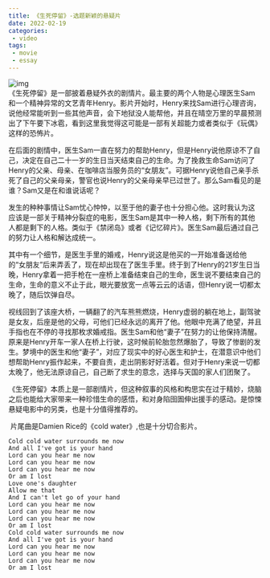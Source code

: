 ```yaml
---
title: 《生死停留》-选题新颖的悬疑片
date: 2022-02-19
categories:
 - video
tags:
 - movie
 - essay
---
```


![img](https://img2.baidu.com/it/u=3958952129,1987053530&fm=253&fmt=auto&app=138&f=JPEG?w=763&h=500)   
​    《生死停留》是一部披着悬疑外衣的剧情片。最主要的两个人物是心理医生Sam和一个精神异常的文艺青年Henry。影片开始时，Henry来找Sam进行心理咨询，说他经常能听到一些其他声音，会下地狱没人能帮他，并且在晴空万里的早晨预测出了下午要下冰雹，看到这里我觉得这可能是一部有关超能力或者类似于《玩偶》这样的恐怖片。

​       在后面的剧情中，医生Sam一直在努力的帮助Henry，但是Henry说他原谅不了自己，决定在自己二十一岁的生日当天结束自己的生命。为了挽救生命Sam访问了Henry的父亲、母亲、在咖啡店当服务员的“女朋友”。可据Henry说他自己亲手杀死了自己的父亲母亲，警官也说Henry的父亲母亲早已过世了。那么Sam看见的是谁？Sam又是在和谁说话呢？

​	  发生的种种事情让Sam忧心忡忡，以至于他的妻子也十分担心他。这时我认为这应该是一部关于精神分裂症的电影，医生Sam是其中一种人格，剩下所有的其他人都是剩下的人格。类似于《禁闭岛》或者《记忆碎片》。医生Sam最后通过自己的努力让人格和解达成统一。

​      其中有一个细节，是医生手里的婚戒，Henry说这是他买的一开始准备送给他的“女朋友”后来弄丢了，现在却出现在了医生手里。终于到了Henry的21岁生日当晚，Henry拿着一把手枪在一座桥上准备结束自己的生命，医生说不要结束自己的生命，生命的意义不止于此，眼光要放宽一点等云云的话语，但Henry说一切都太晚了，随后饮弹自尽。

​        视线回到了该座大桥，一辆翻了的汽车熊熊燃烧，Henry虚弱的躺在地上，副驾驶是女友，后座是他的父母，可他们已经永远的离开了他。他眼中充满了绝望，并且手指也在不停的寻找那枚求婚戒指。医生Sam和他“妻子”在努力的让他保持清醒。原来是Henry开车一家人在桥上行驶，这时候前轮胎忽然爆胎了，导致了惨剧的发生。梦境中的医生和他“妻子”，对应了现实中的好心医生和护士，在潜意识中他们想帮助Henry振作起来，不要自责，走出阴影好好活着。但对于Henry来说一切都太晚了，他无法原谅自己，自己断了求生的意念，选择与天国的家人们团聚了。

​       《生死停留》本质上是一部剧情片，但这种叙事的风格和构思实在过于精妙，烧脑之后也能给大家带来一种珍惜生命的感悟，和对身陷囹圄伸出援手的感动。是惊悚悬疑电影中的另类，也是十分值得推荐的。

​          片尾曲是Damien Rice的《cold water》,也是十分切合影片。

```
Cold cold water surrounds me now
And all I've got is your hand
Lord can you hear me now
Lord can you hear me now
Lord can you hear me now
Or am I lost
Love one's daughter
Allow me that
And I can't let go of your hand
Lord can you hear me now
Lord can you hear me now
Lord can you hear me now
Or am I lost
Cold cold water surrounds me now
And all I've got is your hand
Lord can you hear me now
Lord can you hear me now
Lord can you hear me now
Or am I lost
```

​        